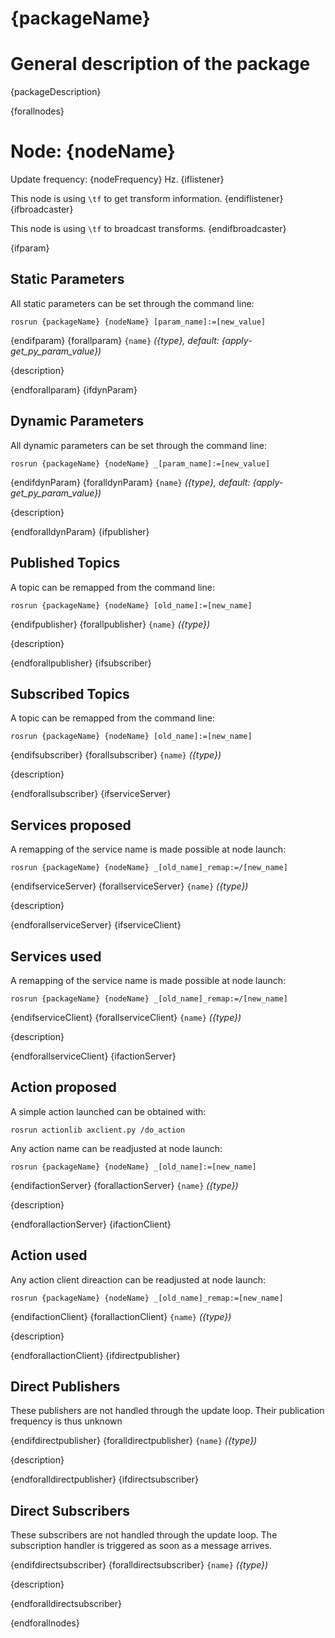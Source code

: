 {packageName}
====================

# General description of the package
{packageDescription}
<!--- protected region package descripion begin -->
<!--- protected region package descripion end -->

<!--- todo How to handle the image generation -->
<!--- <img src="./model/{nodeName}.png" width="300px" />-->

{forallnodes}
# Node: {nodeName}
Update frequency: {nodeFrequency} Hz.
{iflistener}

This node is using `\tf` to get transform information.
{endiflistener}
{ifbroadcaster}

This node is using `\tf` to broadcast transforms.
{endifbroadcaster}

<!--- protected region {nodeName} begin -->
<!--- protected region {nodeName} end -->
{ifparam}

## Static Parameters

All static parameters can be set through the command line:
```
rosrun {packageName} {nodeName} [param_name]:=[new_value]
```
{endifparam}
{forallparam}
`{name}` *({type}, default: {apply-get_py_param_value})*
<!--- protected region param {name} begin -->
{description}
<!--- protected region param {name} end -->
{endforallparam}
{ifdynParam}

## Dynamic Parameters

All dynamic parameters can be set through the command line:
```
rosrun {packageName} {nodeName} _[param_name]:=[new_value]
```
{endifdynParam}
{foralldynParam}
`{name}` *({type}, default: {apply-get_py_param_value})*
<!--- protected region param {name} begin -->
{description}
<!--- protected region param {name} end -->
{endforalldynParam}
{ifpublisher}

## Published Topics

A topic can be remapped from the command line:
```
rosrun {packageName} {nodeName} [old_name]:=[new_name]
```

{endifpublisher}
{forallpublisher}
`{name}` *({type})*
<!--- protected region publisher {name} begin -->
{description}
<!--- protected region publisher {name} end -->
{endforallpublisher}
{ifsubscriber}

## Subscribed Topics

A topic can be remapped from the command line:
```
rosrun {packageName} {nodeName} [old_name]:=[new_name]
```

{endifsubscriber}
{forallsubscriber}
`{name}` *({type})*
<!--- protected region subscriber {name} begin -->
{description}
<!--- protected region subscriber {name} end -->
{endforallsubscriber}
{ifserviceServer}

## Services proposed

A remapping of the service name is made possible at node launch:

```
rosrun {packageName} {nodeName} _[old_name]_remap:=/[new_name]
```

{endifserviceServer}
{forallserviceServer}
`{name}` *({type})*
<!--- protected region service server {name} begin -->
{description}
<!--- protected region service server {name} end -->
{endforallserviceServer}
{ifserviceClient}

## Services used

A remapping of the service name is made possible at node launch:

```
rosrun {packageName} {nodeName} _[old_name]_remap:=/[new_name]
```

{endifserviceClient}
{forallserviceClient}
`{name}` *({type})*
<!--- protected region service client {name} begin -->
{description}
<!--- protected region service client {name} end -->
{endforallserviceClient}
{ifactionServer}

## Action proposed

A simple action launched can be obtained with:

```
rosrun actionlib axclient.py /do_action
```

Any action name can be readjusted at node launch:

```
rosrun {packageName} {nodeName} _[old_name]:=[new_name]
```

{endifactionServer}
{forallactionServer}
`{name}` *({type})*
<!--- protected region action server {name} begin -->
{description}
<!--- protected region action server {name} end -->
{endforallactionServer}
{ifactionClient}

## Action used
Any action client direaction can be readjusted at node launch:

```
rosrun {packageName} {nodeName} _[old_name]_remap:=[new_name]
```
{endifactionClient}
{forallactionClient}
`{name}` *({type})*
<!--- protected region action client {name} begin -->
{description}
<!--- protected region action client {name} end -->
{endforallactionClient}
{ifdirectpublisher}

## Direct Publishers

These publishers are not handled through the update loop.
Their publication frequency is thus unknown

{endifdirectpublisher}
{foralldirectpublisher}
`{name}` *({type})*
<!--- protected region direct publisher {name} begin -->
{description}
<!--- protected region direct publisher {name} end -->
{endforalldirectpublisher}
{ifdirectsubscriber}

## Direct Subscribers
These subscribers are not handled through the update loop.
The subscription handler is triggered as soon as a message arrives.

{endifdirectsubscriber}
{foralldirectsubscriber}
`{name}` *({type})*
<!--- protected region direct subscriber {name} begin -->
{description}
<!--- protected region direct subscriber {name} end -->
{endforalldirectsubscriber}

{endforallnodes}
